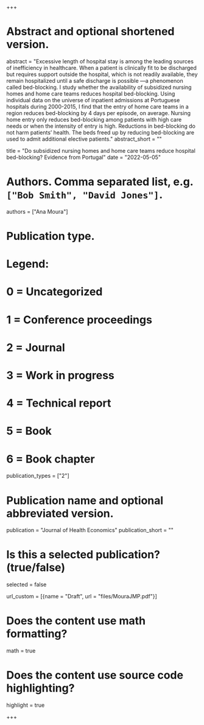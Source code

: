 +++
# Abstract and optional shortened version.
abstract = "Excessive length of hospital stay is among the leading sources of inefficiency in healthcare. When a patient is clinically fit to be discharged but requires support outside the hospital, which is not readily available, they remain hospitalized until a safe discharge is possible —a phenomenon called bed-blocking. I study whether the availability of subsidized nursing homes and home care teams reduces hospital bed-blocking. Using individual data on the universe of inpatient admissions at Portuguese hospitals during 2000-2015, I find that the entry of home care teams in a region reduces bed-blocking by 4 days per episode, on average. Nursing home entry only reduces bed-blocking among patients with high care needs or when the intensity of entry is high. Reductions in bed-blocking do not harm patients’ health. The beds freed up by reducing bed-blocking are used to admit additional elective patients."
abstract_short = ""

title = "Do subsidized nursing homes and home care teams reduce hospital bed-blocking? Evidence from Portugal"
date = "2022-05-05"

# Authors. Comma separated list, e.g. `["Bob Smith", "David Jones"]`.
authors = ["Ana Moura"]

# Publication type.
# Legend:
# 0 = Uncategorized
# 1 = Conference proceedings
# 2 = Journal
# 3 = Work in progress
# 4 = Technical report
# 5 = Book
# 6 = Book chapter
publication_types = ["2"]

# Publication name and optional abbreviated version.
publication = "Journal of Health Economics"
publication_short = ""

# Is this a selected publication? (true/false)
selected = false

url_custom = [{name = "Draft", url = "files/MouraJMP.pdf"}]


# Does the content use math formatting?
math = true

# Does the content use source code highlighting?
highlight = true


+++


